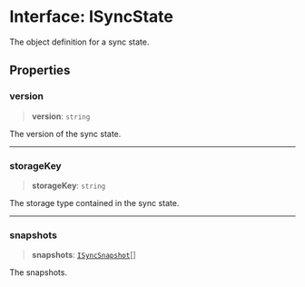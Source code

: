 # Interface: ISyncState

The object definition for a sync state.

## Properties

### version

> **version**: `string`

The version of the sync state.

***

### storageKey

> **storageKey**: `string`

The storage type contained in the sync state.

***

### snapshots

> **snapshots**: [`ISyncSnapshot`](ISyncSnapshot.md)[]

The snapshots.
